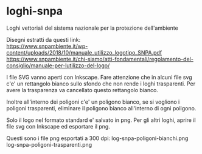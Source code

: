 # loghi-snpa
Loghi vettoriali del sistema nazionale per la protezione dell'ambiente

Disegni estratti da questi link:  
https://www.snpambiente.it/wp-content/uploads/2018/10/manuale_utilizzo_logotipo_SNPA.pdf  
https://www.snpambiente.it/chi-siamo/atti-fondamentali/regolamento-del-consiglio/manuale-per-lutilizzo-del-logo/

I file SVG vanno aperti con Inkscape. Fare attenzione che in alcuni file svg c'e' un rettangolo bianco
sullo sfondo che non rende i loghi trasparenti. Per avere la trasparenza va cancellato questo rettangolo bianco.

Inoltre all'interno dei poligoni c'e' un poligono bianco, se si vogliono i poligoni trasparenti, eliminare il
poligono bianco all'interno di ogni poligono.

Solo il logo nel formato standard e' salvato in png. Per gli altri loghi, aprire il file svg con Inkscape ed esportare il png.

Questi sono i file png esportati a 300 dpi:
log-snpa-poligoni-bianchi.png
log-snpa-poligoni-trasparenti.png


